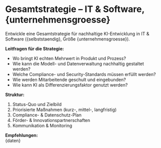 # Gesamtstrategie – IT & Software, {unternehmensgroesse}

Entwickle eine Gesamtstrategie für nachhaltige KI-Entwicklung in IT & Software ({selbststaendig}, Größe {unternehmensgroesse}).

**Leitfragen für die Strategie:**  
- Wo bringt KI echten Mehrwert in Produkt und Prozess?  
- Wie kann die Modell- und Datenverwaltung nachhaltig gestaltet werden?  
- Welche Compliance- und Security-Standards müssen erfüllt werden?  
- Wie werden Mitarbeitende geschult und eingebunden?  
- Wie kann KI als Differenzierungsfaktor genutzt werden?

**Struktur:**  
1. Status-Quo und Zielbild  
2. Priorisierte Maßnahmen (kurz-, mittel-, langfristig)  
3. Compliance- & Datenschutz-Plan  
4. Förder- & Innovationspartnerschaften  
5. Kommunikation & Monitoring

**Empfehlungen:**  
{daten}
